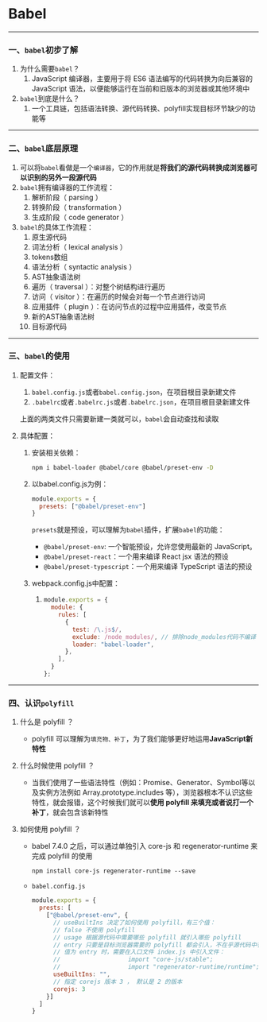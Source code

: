 

# Babel

---

### 一、`babel`初步了解

1. 为什么需要`babel`？
   1. JavaScript 编译器，主要用于将 ES6 语法编写的代码转换为向后兼容的 JavaScript 语法，以便能够运行在当前和旧版本的浏览器或其他环境中
2. `babel`到底是什么？
   1. 一个工具链，包括语法转换、源代码转换、polyfill实现目标环节缺少的功能等


---

### 二、`babel`底层原理

1. 可以将`babel`看做是一个`编译器`，它的作用就是**将我们的源代码转换成浏览器可以识别的另外一段源代码**
2. `babel`拥有编译器的工作流程：
   1. 解析阶段（ parsing ）
   2. 转换阶段（ transformation ）
   3. 生成阶段（ code generator ）
3. `babel`的具体工作流程：
   1. 原生源代码
   2. 词法分析（ lexical analysis ）
   3. tokens数组
   4. 语法分析（ syntactic analysis ）
   5. AST抽象语法树
   6. 遍历（ traversal ）：对整个树结构进行遍历
   7. 访问（ visitor ）：在遍历的时候会对每一个节点进行访问
   8. 应用插件（ plugin ）：在访问节点的过程中应用插件，改变节点
   9. 新的AST抽象语法树
   10. 目标源代码


---

### 三、`babel`的使用

1. 配置文件：

   1. `babel.config.js`或者`babel.config.json`，在项目根目录新建文件
   2. `.babelrc`或者`.babelrc.js`或者`.babelrc.json`，在项目根目录新建文件

   上面的两类文件只需要新建一类就可以，`babel`会自动查找和读取

2. 具体配置：

   1. 安装相关依赖：

      ```sh
      npm i babel-loader @babel/core @babel/preset-env -D
      ```

   2. 以babel.config.js为例：

      ```js
      module.exports = {
        presets: ["@babel/preset-env"]
      }
      ```

      `presets`就是预设，可以理解为`babel`插件，扩展`babel`的功能：

      - `@babel/preset-env`: 一个智能预设，允许您使用最新的 JavaScript。
      - `@babel/preset-react`：一个用来编译 React jsx 语法的预设
      - `@babel/preset-typescript`：一个用来编译 TypeScript 语法的预设

   3. webpack.config.js中配置：

      1. ```js
         module.exports = {
           module: {
             rules: [
               {
                 test: /\.js$/,
                 exclude: /node_modules/, // 排除node_modules代码不编译
                 loader: "babel-loader",
               },
             ],
           }
         };
         ```


---

### 四、认识`polyfill`

1. 什么是 polyfill ？

   - polyfill 可以理解为`填充物、补丁`，为了我们能够更好地运用**JavaScript新特性**

2. 什么时候使用 polyfill ？

   - 当我们使用了一些语法特性（例如：Promise、Generator、Symbol等以及实例方法例如 Array.prototype.includes 等），浏览器根本不认识这些特性，就会报错，这个时候我们就可以**使用 polyfill 来填充或者说打一个补丁**，就会包含该新特性

3. 如何使用 polyfill ？

   - babel 7.4.0 之后，可以通过单独引入 core-js 和 regenerator-runtime 来完成 polyfill 的使用

     ```shell
     npm install core-js regenerator-runtime --save
     ```

   - `babel.config.js`

     ```js
     module.exports = {
       prests: [
         ["@babel/preset-env", {
           // useBuiltIns 决定了如何使用 polyfill，有三个值：
           // false 不使用 polyfill
           // usage 根据源代码中需要哪些 polyfill 就引入哪些 polyfill
           // entry 只要是目标浏览器需要的 polyfill 都会引入，不在乎源代码中有没有用到
           // 值为 entry 时，需要在入口文件 index.js 中引入文件：
           // 					import "core-js/stable"; 
           //					import "regenerator-runtime/runtime";
           useBuiltIns: "",
           // 指定 corejs 版本 3 ， 默认是 2 的版本
           corejs: 3
         }]
       ]
     }
     ```

     